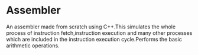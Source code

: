 # Assembler
An assembler made from scratch using C++.This simulates the whole process of instruction fetch,instruction execution and many other processes which are included in the instruction execution cycle.Performs the basic arithmetic operations.
